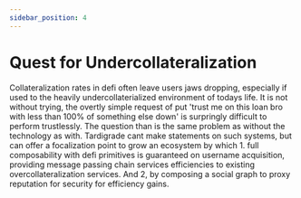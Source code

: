 ```yaml
---
sidebar_position: 4
---
```

# Quest for Undercollateralization
Collateralization rates in defi often leave users jaws dropping, especially if used to the heavily undercollaterialized  environment of todays life.  It is not without trying, the overtly simple request of put 'trust me on this loan bro with less than 100% of something else down' is surpringly difficult to perform trustlessly.  The question than is the same problem as without the technology as with.  Tardigrade cant make statements on such systems, but can offer a focalization point to grow an ecosystem by which 1.  full composability with defi primitives is guaranteed on username acquisition, providing message passing chain services efficiencies to existing overcollateralization services. And 2, by composing a social graph to proxy reputation for security for efficiency gains.
